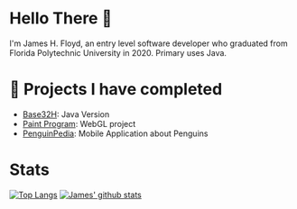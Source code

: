 # Hello There 👋

I'm James H. Floyd, an entry level software developer who graduated from Florida Polytechnic University in 2020. Primary uses Java.

# 🔭 Projects I have completed
- [Base32H](https://github.com/JamesFloyd-Pen/base32h.java): Java Version
- [Paint Program](https://github.com/JamesFloyd-Pen/Paint-Program): WebGL project
- [PenguinPedia](https://github.com/JamesFloyd-Pen/PenguinPedia): Mobile Application about Penguins

# Stats 
[![Top Langs](https://github-readme-stats.vercel.app/api/top-langs/?username=JamesFloyd-Pen&layout=compact&theme=discord_old_blurple)](https://github.com/anuraghazra/github-readme-stats)
[![James' github stats](https://github-readme-stats.vercel.app/api?username=JamesFloyd-Pen&theme=discord_old_blurple)](https://github.com/anuraghazra/github-readme-stats)

<!--discord_old_blurple
**JamesFloyd-Pen/JamesFloyd-Pen** is a ✨ _special_ ✨ repository because its `README.md` (this file) appears on your GitHub profile.

Here are some ideas to get you started:

- 🔭 I’m currently working on ...
- 🌱 I’m currently learning ...
- 👯 I’m looking to collaborate on ...
- 🤔 I’m looking for help with ...
- 💬 Ask me about ...
- 📫 How to reach me: ...
- 😄 Pronouns: ...
- ⚡ Fun fact: ...
-->
